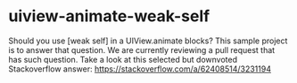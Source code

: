# uiview-animate-weak-self
Should you use [weak self] in a UIView.animate blocks? This sample project is to answer that question. We are currently reviewing a pull request that has such question. Take a look at this selected but downvoted Stackoverflow answer: https://stackoverflow.com/a/62408514/3231194
